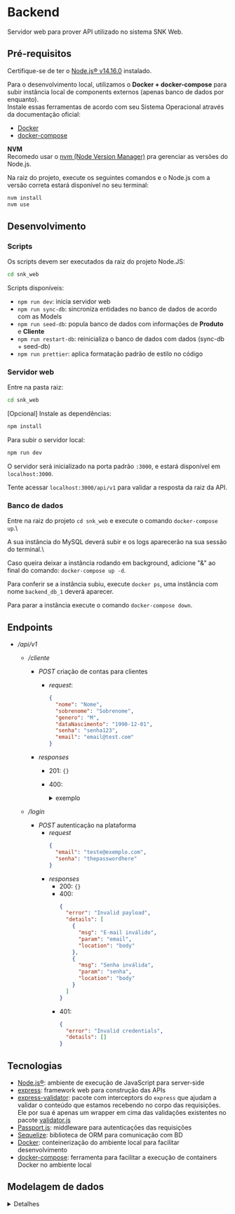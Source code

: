 # Backend

Servidor web para prover API utilizado no sistema SNK Web.

## Pré-requisitos

Certifique-se de ter o [Node.js® v14.16.0](https://nodejs.org/download/release/v14.16.0/) instalado.

Para o desenvolvimento local, utilizamos o **Docker + docker-compose** para subir instância local de components externos (apenas banco de dados por enquanto).\
Instale essas ferramentas de acordo com seu Sistema Operacional através da documentação oficial:

- [Docker](https://docs.docker.com/engine/install/#desktop)
- [docker-compose](https://docs.docker.com/compose/)

**NVM** \
Recomedo usar o [nvm (Node Version Manager)](https://github.com/nvm-sh/nvm#install--update-script) pra gerenciar as versões do Node.js.

Na raiz do projeto, execute os seguintes comandos e o Node.js com a versão correta estará disponível no seu terminal:

```bash
nvm install
nvm use
```

## Desenvolvimento

### Scripts

Os scripts devem ser executados da raiz do projeto Node.JS:
```bash
cd snk_web
```

Scripts disponíveis:
- `npm run dev`: inicia servidor web
- `npm run sync-db`: sincroniza entidades no banco de dados de acordo com as Models
- `npm run seed-db`: popula banco de dados com informações de **Produto** e **Cliente**
- `npm run restart-db`: reinicializa o banco de dados com dados (sync-db + seed-db)
- `npm run prettier`: aplica formatação padrão de estilo no código

### Servidor web

Entre na pasta raiz:
```bash
cd snk_web
```

[Opcional] Instale as dependências:
```bash
npm install
```

Para subir o servidor local:
```bash
npm run dev
```

O servidor será inicializado na porta padrão `:3000`, e estará disponível em `localhost:3000`.

Tente acessar `localhost:3000/api/v1` para validar a resposta da raiz da API.

### Banco de dados

Entre na raiz do projeto `cd snk_web` e execute o comando `docker-compose up`.\

A sua instância do MySQL deverá subir e os logs aparecerão na sua sessão do terminal.\

Caso queira deixar a instância rodando em background, adicione "&" ao final do comando: `docker-compose up -d`.

Para conferir se a instância subiu, execute `docker ps`, uma instância com nome `backend_db_1` deverá aparecer.

Para parar a instância execute o comando `docker-compose down`.

## Endpoints

- _/api/v1_

  - _/cliente_

    - _POST_ criação de contas para clientes
      - _request_:
        ```json
        {
          "nome": "Nome",
          "sobrenome": "Sobrenome",
          "genero": "M",
          "dataNascimento": "1990-12-01",
          "senha": "senha123",
          "email": "email@test.com"
        }
        ```
    - _responses_

      - 201: `{}`
      - 400:
        <details>
          <summary>exemplo</summary>

        ```json
        {
          "error": "Invalid payload",
          "details": [
            {
              "msg": "Nome inválido",
              "param": "nome",
              "location": "body"
            },
            {
              "msg": "Sobrenome inválido",
              "param": "sobrenome",
              "location": "body"
            },
            {
              "msg": "Senha deve possuir no mínimo 8 caracteres",
              "param": "senha",
              "location": "body"
            },
            {
              "msg": "Gênero inválido",
              "param": "genero",
              "location": "body"
            },
            {
              "msg": "Data de nascimento inválida",
              "param": "dataNascimento",
              "location": "body"
            },
            {
              "msg": "E-mail inválido",
              "param": "email",
              "location": "body"
            }
          ]
        }
        ```

        </details>

  - _/login_
    - _POST_ autenticação na plataforma
      - _request_
        ```json
        {
          "email": "teste@exemplo.com",
          "senha": "thepasswordhere"
        }
        ```
      - _responses_
        - 200: `{}`
        - 400:
          ```json
          {
            "error": "Invalid payload",
            "details": [
              {
                "msg": "E-mail inválido",
                "param": "email",
                "location": "body"
              },
              {
                "msg": "Senha inválida",
                "param": "senha",
                "location": "body"
              }
            ]
          }
          ```
        - 401:
          ```json
          {
            "error": "Invalid credentials",
            "details": []
          }
          ```

## Tecnologias

- [Node.js®](https://nodejs.org/): ambiente de execução de JavaScript para server-side
- [express](https://expressjs.com/): framework web para construção das APIs
- [express-validator](https://express-validator.github.io/docs/index.html): pacote com interceptors do `express` que ajudam a validar o conteúdo que estamos recebendo no corpo das requisições. \
  Ele por sua é apenas um wrapper em cima das validações existentes no pacote [validator.js](https://github.com/validatorjs/validator.js#validators)
- [Passport.js](http://www.passportjs.org/): middleware para autenticações das requisições
- [Sequelize](https://sequelize.org//): biblioteca de ORM para comunicação com BD
- [Docker](https://docs.docker.com/engine/install/#desktop): conteinerização do ambiente local para facilitar desenvolvimento
- [docker-compose](https://docs.docker.com/compose/install/): ferramenta para facilitar a execução de containers Docker no ambiente local

## Modelagem de dados

<details>
  <summary>Detalhes</summary>

### Entidades

**Cliente**

- id
- nome
- sobrenome
- email
- senha
- senha_salt

**Produto**

- id
- nome
- descrição
- preço_atual

**Pedido**

- id
- cliente (fk)
- desconto
- status [carrinho de compras, pedido realizado, pedido atendido, entregue, cancelado, ...]

**ProdutoPedido**

- id
- id_pedido (fk)
- id_produto (fk)
- quantidade
- preço_venda

## Funcionalidades

- Auto-cadastro do cliente.
- Login.
- Cadastro de produto.
- Abrir o carrinho de compras e colocar itens nele.
- Fechar a venda.
</details>
